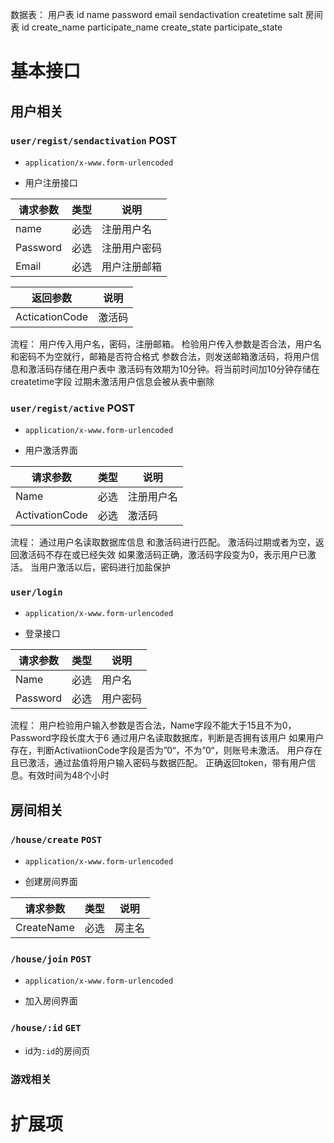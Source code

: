 数据表：
用户表
id
name
password
email
sendactivation
createtime
salt
房间表
id
create_name
participate_name
create_state
participate_state
# 基本接口

## 用户相关

### `user/regist/sendactivation` POST

- `application/x-www.form-urlencoded`

- 用户注册接口

| 请求参数 | 类型 | 说明       |
| -------- | ---- | ---------- |
| name | 必选 | 注册用户名 |
|Password|必选|注册用户密码|
|Email|必选|用户注册邮箱|

|返回参数|说明|
|---|---|
|ActicationCode|激活码|


流程：
用户传入用户名，密码，注册邮箱。
检验用户传入参数是否合法，用户名和密码不为空就行，邮箱是否符合格式
参数合法，则发送邮箱激活码，将用户信息和激活码存储在用户表中
激活码有效期为10分钟。将当前时间加10分钟存储在createtime字段
过期未激活用户信息会被从表中删除

### `user/regist/active` POST

- `application/x-www.form-urlencoded`

- 用户激活界面

| 请求参数 | 类型 | 说明       |
| -------- | ---- | ---------- |
| Name | 必选 | 注册用户名 |
|ActivationCode|必选|激活码|

流程：
通过用户名读取数据库信息
和激活码进行匹配。
激活码过期或者为空，返回激活码不存在或已经失效
如果激活码正确，激活码字段变为0，表示用户已激活。
当用户激活以后，密码进行加盐保护




### `user/login`

- `application/x-www.form-urlencoded`

- 登录接口

|请求参数|类型|说明|
|--- |--- |---|
|Name|必选|用户名|
|Password|必选|用户密码|

流程：
用户检验用户输入参数是否合法，Name字段不能大于15且不为0，Password字段长度大于6
通过用户名读取数据库，判断是否拥有该用户
如果用户存在，判断ActivatiionCode字段是否为”0“，不为”0“，则账号未激活。
用户存在且已激活，通过盐值将用户输入密码与数据匹配。
正确返回token，带有用户信息。有效时间为48个小时

## 房间相关

### `/house/create`	`POST`

- `application/x-www.form-urlencoded`

- 创建房间界面

|请求参数|类型|说明|
|---|---|---|
|CreateName|必选|房主名|








### `/house/join` `POST`

- `application/x-www.form-urlencoded`

- 加入房间界面




### `/house/:id` `GET`

- id为`:id`的房间页


### 游戏相关













# 扩展项